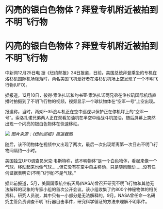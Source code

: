 # 闪亮的银白色物体？拜登专机附近被拍到不明飞行物

# 闪亮的银白色物体？拜登专机附近被拍到不明飞行物

中新网12月25日电
据《纽约邮报》24日报道，日前，美国总统拜登乘坐的专机在洛杉矶国际机场降落时，两名美国飞机爱好者在洛杉矶机场上空发现了一个不明飞行物(UFO)。

据报道，12月10日，彼得·索洛扎诺和约书亚·索洛扎诺两兄弟在洛杉矶国际机场直播时拍摄到了不明飞行物的视频，视频显示一个球状物体在“空军一号”上空出现。

报道称，当时，两架F-35战斗机正在空中巡逻以保护正在停机坪上的“空军一号”。索洛扎诺兄弟两人正在观看加油机在半空中给战斗机加油，随后屏幕上突然出现一个闪亮的银白色物体在快速移动。

![](https://inews.gtimg.com/om_bt/O4Lq2xmv6iLtjG_c2Np3Zrq5jX1L5V17PW0PkD7CXp6tcAA/1000)
_图片来源：《纽约邮报》报道截图_

随后，该不明物体在视频中又出现了两次，最后一次出现距离第一次目击不明飞行物间隔约一小时。

美国独立UFO调查员米克·韦斯特称，该不明物体“是一个白色物体，看起来像一个气球，移动起来也像气球……但它没有在空中自主移动，只是随风飘动……没有任何证据表明它(不明飞行物)不是气球。”

据此前报道，5月，美国国家航空航天局(NASA)曾召开研究不明飞行物和其他无法解释的现象的专家小组的首次公开会议。该小组收集了约800个神秘物体的相关资料。研究人员说，其中只有一小部分是无法解释的。9月，NASA曾任命一名研究主管负责调查不明飞行器目击事件，研究科学循证的方法来理解不明事件。

